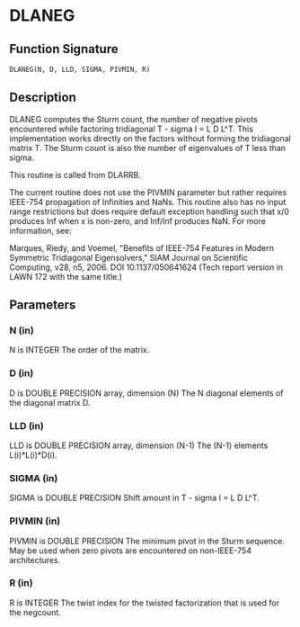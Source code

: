 # DLANEG

## Function Signature

```fortran
DLANEG(N, D, LLD, SIGMA, PIVMIN, R)
```

## Description


 DLANEG computes the Sturm count, the number of negative pivots
 encountered while factoring tridiagonal T - sigma I = L D L^T.
 This implementation works directly on the factors without forming
 the tridiagonal matrix T.  The Sturm count is also the number of
 eigenvalues of T less than sigma.

 This routine is called from DLARRB.

 The current routine does not use the PIVMIN parameter but rather
 requires IEEE-754 propagation of Infinities and NaNs.  This
 routine also has no input range restrictions but does require
 default exception handling such that x/0 produces Inf when x is
 non-zero, and Inf/Inf produces NaN.  For more information, see:

   Marques, Riedy, and Voemel, "Benefits of IEEE-754 Features in
   Modern Symmetric Tridiagonal Eigensolvers," SIAM Journal on
   Scientific Computing, v28, n5, 2006.  DOI 10.1137/050641624
   (Tech report version in LAWN 172 with the same title.)

## Parameters

### N (in)

N is INTEGER The order of the matrix.

### D (in)

D is DOUBLE PRECISION array, dimension (N) The N diagonal elements of the diagonal matrix D.

### LLD (in)

LLD is DOUBLE PRECISION array, dimension (N-1) The (N-1) elements L(i)*L(i)*D(i).

### SIGMA (in)

SIGMA is DOUBLE PRECISION Shift amount in T - sigma I = L D L^T.

### PIVMIN (in)

PIVMIN is DOUBLE PRECISION The minimum pivot in the Sturm sequence. May be used when zero pivots are encountered on non-IEEE-754 architectures.

### R (in)

R is INTEGER The twist index for the twisted factorization that is used for the negcount.

